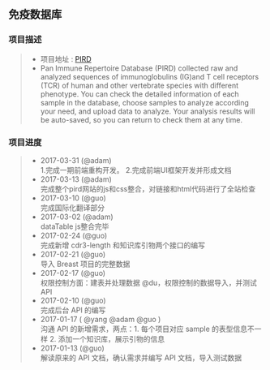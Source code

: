 免疫数据库
------
###  项目描述 <br />
>* 项目地址 : [PIRD](http://172.17.10.19/pird/) <br />
>* Pan Immune Repertoire Database (PIRD) collected raw and analyzed sequences of immunoglobulins (IG)and T cell receptors (TCR)
of human and other vertebrate species with different phenotype. You can check the detailed information of each sample in the 
database, choose samples to analyze according your need, and upload data to analyze. Your analysis results will be auto-saved, 
so you can return to check them at any time.

### 项目进度
>* 2017-03-31 (@adam)  
1.完成一期前端重构开发。
2.完成前端UI框架开发并形成文档
>* 2017-03-13 (@adam)  
完成整个pird网站的js和css整合，对链接和html代码进行了全站检查
>* 2017-03-10 (@guo)  
完成国际化翻译部分
>* 2017-03-02 (@adam)  
dataTable js整合完毕
>* 2017-02-24 (@guo)  
完成新增 cdr3-length 和知识库引物两个接口的编写 
>* 2017-02-21 (@guo)  
导入 Breast 项目的完整数据
>* 2017-02-17 (@guo)  
权限控制方面：建表并处理数据 @du，权限控制的数据导入，并测试 API
>* 2017-02-10 (@guo)  
完成后台 API 的编写
>* 2017-01-17 ( @yang @adam @guo )  
沟通 API 的新增需求，两点：1. 每个项目对应 sample 的表型信息不一样 2. 添加一个知识库，展示引物的信息
>* 2017-01-13 (@guo)  
解读原来的 API 文档，确认需求并编写 API 文档，导入测试数据
 
